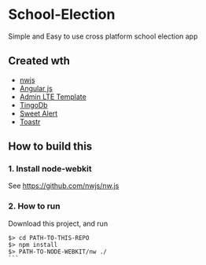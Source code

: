 # School-Election
Simple and Easy to use cross platform school election app 
## Created wth
- [nwjs](http://nwjs.io/)
- [Angular js](https://angularjs.org/) 
- [Admin LTE Template](https://almsaeedstudio.com/AdminLTE)
- [TingoDb](http://www.tingodb.com/)
- [Sweet Alert](http://t4t5.github.io/sweetalert/)
- [Toastr](http://codeseven.github.io/toastr/)
## How to build this 

### 1. Install node-webkit

See https://github.com/nwjs/nw.js


### 2. How to run

Download this project, and run

````
$> cd PATH-TO-THIS-REPO
$> npm install
$> PATH-TO-NODE-WEBKIT/nw ./
```
